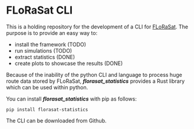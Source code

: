 
# FLoRaSat CLI
  
  This is a holding repository for the development of a CLI for [FLoRaSat](https://gitlab.inria.fr/jfraire/florasat).
  The purpose is to provide an easy way to:
  - install the framework (TODO)
  - run simulations (TODO)
  - extract statistics (DONE)
  - create plots to showcase the results (DONE)

Because of the inability of the python CLI and language to process huge route data stored by FLoRaSat, ***florasat_statistics*** provides a Rust library which can be used within python.

You can install ***florasat_statistics*** with pip as follows:

    pip install florasat-statistics

The CLI can be downloaded from Github.
